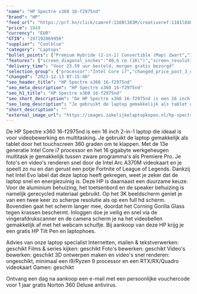 ```yaml
---
"name": "HP Spectre x360 16-f2975nd"
"brand": "HP"
"feed_url": "https://prf.hn/click/camref:1100l383M/creativeref:1101l84031/destination:https%3A%2F%2Fwww.coolblue.nl%2Fproduct%2F922809"
"price": 1849
"currency": "EUR"
"GTIN": "197192869956"
"supplier": "Coolblue"
"category": "Laptops"
"bullet_points": ["Premium Hybride (2-in-1) Convertible (Map) Zwart","Intel® Core™ i7 i7-1360P","Touchscreen 40,6 cm (16\") 3K+ 3072 x 1920 Pixels IPS LED backlight Mat 16:10","16 GB DDR4-SDRAM 3200 MHz","1 TB SSD","Intel Arc A370M 4 GB Intel Iris Xe Graphics","Wi-Fi 6E (802.11ax) Bluetooth 5.3","Lithium-Polymeer (LiPo) 83 Wh 13,25 uur 135 W","Windows 11 Home"]
"features": {"screen_diagonal_inches":"40,6 cm (16\")","screen_resolution":"3072 x 1920 Pixels","processor_family":"Intel® Core™ i7","memory_size":"16 GB","memory_type":"DDR4-SDRAM","total_storage_space":"1 TB","graphics_card":"Intel Arc A370M","graphics_memory_size":"4 GB","operating_system":"Windows 11 Home","battery_capacity":"83 Wh","width":"358 mm","depth":"245,3 mm","height":"19,9 mm","weight":"2,15 kg"}
"delivery_time": "Voor 23.59 uur besteld, morgen gratis bezorgd"
"selection_group": {"processor":"Intel Core i7","changed_price_past_3_days":false,"product_family":"Spectre x360"}
"changed": "2023-12-13 07:15:40"
"seo_header_title": "HP Spectre x360 16-f2975nd"
"seo_meta_description": "HP Spectre x360 16-f2975nd"
"seo_h1_title": "HP Spectre x360 16-f2975nd"
"seo_short_description": "De HP Spectre x360 16-f2975nd is een 16 inch 2-in-1 laptop die ideaal is voor videobewerking en multitasking."
"seo_long_description": "Je gebruikt de laptop gemakkelijk als tablet door het touchscreen 360 graden om te klappen. Met de 13e generatie Intel Core i7 processor en het 16 gigabyte werkgeheugen multitask je gemakkelijk tussen zware programma's als Premiere Pro. Je foto's en video's renderen snel door de Intel Arc A370M videokaart en je speelt zo nu en dan gerust een potje Fortnite of League of Legends. Dankzij het Intel Evo label dat deze laptop heeft gekregen, weet je zeker dat de laptop snel en energiezuinig is. Deze HP is daarnaast een duurzame keuze. Voor de aluminium behuizing, het toetsenbord en de speaker behuizing is namelijk gerecycled materiaal gebruikt. Op het 3K beeldscherm geniet je van een twee keer zo scherpe resolutie als op een full hd scherm. Bovendien gaat het scherm langer mee, doordat het Corning Gorilla Glass tegen krassen beschermt. Inloggen doe je veilig en snel via de vingerafdrukscanner en de camera scherm je na het videobellen gemakkelijk af met het webcam schuifje. Bij aankoop van deze HP krijg je een gratis HP Tilt Pen en laptophoes. \r\n\r\nAdvies van onze laptop specialist\r\nInternetten, mailen & tekstverwerken: geschikt\r\nFilms & series kijken: geschikt\r\nFoto's bewerken: geschikt\r\nVideo's bewerken: geschikt\r\n3D ontwerpen maken en video's snel renderen: ongeschikt, minimaal een i9/Ryzen 9 processor en een RTX/RX/Quadro videokaart\r\nGamen: geschikt\r\n\r\nOntvang een dag na aankoop een e-mail met een persoonlijke vouchercode voor 1 jaar gratis Norton 360 Deluxe antivirus."
"short_description": ""
"external_image_url": "https://images.zakelijkelaptopkopen.nl/hp-spectre-x360-16-f2975nd.webp"
---
```


De HP Spectre x360 16-f2975nd is een 16 inch 2-in-1 laptop die ideaal is voor videobewerking en multitasking. Je gebruikt de laptop gemakkelijk als tablet door het touchscreen 360 graden om te klappen. Met de 13e generatie Intel Core i7 processor en het 16 gigabyte werkgeheugen multitask je gemakkelijk tussen zware programma's als Premiere Pro. Je foto's en video's renderen snel door de Intel Arc A370M videokaart en je speelt zo nu en dan gerust een potje Fortnite of League of Legends. Dankzij het Intel Evo label dat deze laptop heeft gekregen, weet je zeker dat de laptop snel en energiezuinig is. Deze HP is daarnaast een duurzame keuze. Voor de aluminium behuizing, het toetsenbord en de speaker behuizing is namelijk gerecycled materiaal gebruikt. Op het 3K beeldscherm geniet je van een twee keer zo scherpe resolutie als op een full hd scherm. Bovendien gaat het scherm langer mee, doordat het Corning Gorilla Glass tegen krassen beschermt. Inloggen doe je veilig en snel via de vingerafdrukscanner en de camera scherm je na het videobellen gemakkelijk af met het webcam schuifje. Bij aankoop van deze HP krijg je een gratis HP Tilt Pen en laptophoes.

Advies van onze laptop specialist
Internetten, mailen & tekstverwerken: geschikt
Films & series kijken: geschikt
Foto's bewerken: geschikt
Video's bewerken: geschikt
3D ontwerpen maken en video's snel renderen: ongeschikt, minimaal een i9/Ryzen 9 processor en een RTX/RX/Quadro videokaart
Gamen: geschikt

Ontvang een dag na aankoop een e-mail met een persoonlijke vouchercode voor 1 jaar gratis Norton 360 Deluxe antivirus.